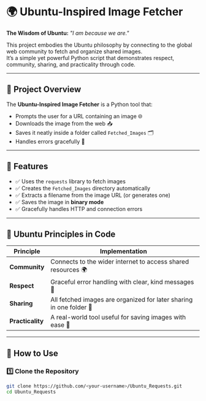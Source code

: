 # 🌍 Ubuntu-Inspired Image Fetcher  
**The Wisdom of Ubuntu:** *"I am because we are."*  

This project embodies the Ubuntu philosophy by connecting to the global web community to fetch and organize shared images.  
It’s a simple yet powerful Python script that demonstrates respect, community, sharing, and practicality through code.  

---

## 🧠 Project Overview
The **Ubuntu-Inspired Image Fetcher** is a Python tool that:
- Prompts the user for a URL containing an image 🌐  
- Downloads the image from the web 📥  
- Saves it neatly inside a folder called `Fetched_Images` 🗂️  
- Handles errors gracefully 🙏  

---

## 🧰 Features
- ✅ Uses the `requests` library to fetch images
- ✅ Creates the `Fetched_Images` directory automatically
- ✅ Extracts a filename from the image URL (or generates one)
- ✅ Saves the image in **binary mode**
- ✅ Gracefully handles HTTP and connection errors

---

## 🧠 Ubuntu Principles in Code
| Principle | Implementation |
|-----------|----------------|
| **Community** | Connects to the wider internet to access shared resources 🌍 |
| **Respect** | Graceful error handling with clear, kind messages 🙏 |
| **Sharing** | All fetched images are organized for later sharing in one folder 📂 |
| **Practicality** | A real-world tool useful for saving images with ease 🧰 |

---

## 🚀 How to Use

### 1️⃣ Clone the Repository
```bash
git clone https://github.com/<your-username>/Ubuntu_Requests.git
cd Ubuntu_Requests
